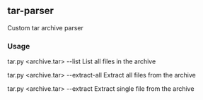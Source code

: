 ## tar-parser

Custom tar archive parser

### Usage

tar.py <archive.tar> --list                 List all files in the archive

tar.py <archive.tar> --extract-all          Extract all files from the archive

tar.py <archive.tar> --extract <file>       Extract single file from the archive